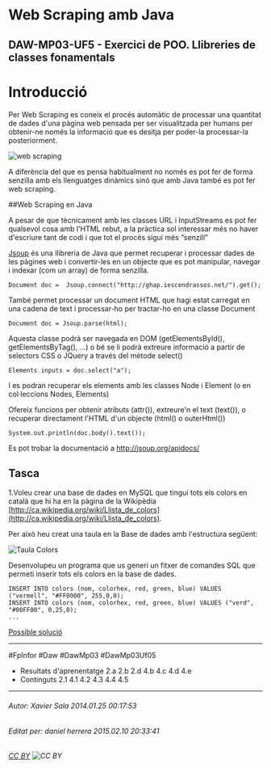 # Web Scraping amb Java
## DAW-MP03-UF5 - Exercici de POO. Llibreries de classes fonamentals
Introducció
=====================
Per Web Scraping es coneix el procés automàtic de processar una quantitat de dades d'una pàgina web pensada per ser visualitzada per humans per obtenir-ne només la informació que es desitja per poder-la processar-la posteriorment. 

![web scraping](http://imagizer.imageshack.us/v2/800x600q90/707/u89l.png "enter image title here")

A diferència del que es pensa habitualment no només es pot fer de forma senzilla amb els llenguatges dinàmics sinó que amb Java també es pot fer web scraping.

##Web Scraping en Java

A pesar de que tècnicament amb les classes URL i InputStreams es pot fer qualsevol cosa amb l'HTML rebut, a la pràctica sol interessar més no haver d'escriure tant de codi i que tot el procés sigui més “senzill”

[Jsoup](http://www.jsoup.org) és una llibreria de Java que permet recuperar i processar dades de les pàgines web i convertir-les en un objecte que es pot manipular, navegar i indexar (com un array) de forma senzilla. 

    Document doc =  Jsoup.connect("http://ghap.iescendrassos.net/").get();

També permet processar un document HTML que hagi estat carregat en una cadena de text i processar-ho per tractar-ho en una classe Document

    Document doc = Jsoup.parse(html);

Aquesta classe podrà ser navegada en DOM (getElementsById(), getElementsByTag(), ...) o bé se li podrà extreure informació a partir de selectors CSS o JQuery a través del mètode select()

    Elements inputs = doc.select("a"); 

I es podran recuperar els elements amb les classes Node i Element (o en col·leccions Nodes, Elements)

Ofereix funcions per obtenir atributs (attr()), extreure'n el text (text()), o recuperar directament l'HTML d'un objecte (html() o outerHtml())

    System.out.println(doc.body().text());

Es pot trobar la documentació a http://jsoup.org/apidocs/ 

Tasca
-------------

1.Voleu crear una base de dades en MySQL que tingui tots els colors en català que hi ha en la pàgina de la Wikipèdia [http://ca.wikipedia.org/wiki/Llista_de_colors](http://ca.wikipedia.org/wiki/Llista_de_colors). 

Per això heu creat una taula en la Base de dades amb l'estructura següent:

![Taula Colors](http://imagizer.imageshack.us/v2/800x600q90/28/g4b8.png "enter image title here")

Desenvolupeu un programa que us generi un fitxer de comandes SQL que permeti inserir tots els colors en la base de dades.

    INSERT INTO colors (nom, colorhex, red, green, blue) VALUES ("vermell", "#FF0000", 255,0,0);
    INSERT INTO colors (nom, colorhex, red, green, blue) VALUES ("verd", "#00FF00", 0,25,0);
    ...

[Possible solució](https://github.com/utrescu/ColorsEnCatala)

---

#FpInfor #Daw #DawMp03 #DawMp03Uf05

* Resultats d'aprenentatge 2.a 2.b 2.d 4.b 4.c 4.d 4.e
* Continguts 2.1 4.1 4.2 4.3 4.4 4.5
---

###### Autor: Xavier Sala 2014.01.25 00:17:53
###### Editat per: daniel herrera 2015.02.10 20:33:41
###### [CC BY](https://creativecommons.org/licenses/by/4.0/) ![CC BY](https://licensebuttons.net/l/by/3.0/80x15.png)
